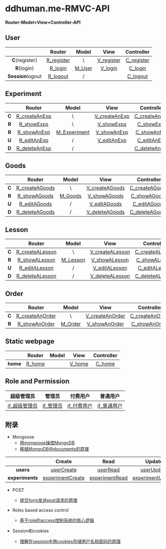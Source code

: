 # ddhuman.me-RMVC-API

**Router-Model+View+Controller-API**

## **User**

|                 |    Router    |  Model   |     View     |  Controller  |
| :-------------: | :----------: | :------: | :----------: | :----------: |
| **C**(register) | [R_register] |    \     | [V_register] | [C_register] |
| **R**(login)    |  [R_login]   | [M_User] |  [V_login]   |  [C_login]   |
|**Session**logout|  [R_logout]  |    /     |              |  [C_logout]  |

[R_register]: /chapters/user/register/R_register.md
[V_register]: /chapters/user/register/V_register.md
[C_register]: /chapters/user/register/C_register.md
[R_login]: /chapters/user/login/R_login.md
[V_login]: /chapters/user/login/V_login.md
[C_login]: /chapters/user/login/C_login.md
[R_logout]: /chapters/user/logout/R_logout.md
[C_logout]: /chapters/user/logout/C_logout.md
[M_User]: /chapters/user/M_User.md

## **Experiment**

|                 |     Router      |     Model      |      View       |   Controller    |
| :-------------: | :-------------: | :------------: | :-------------: | :-------------: |
| 	   **C**	  | [R_createAnExp] |      \         | [V_createAnExp] | [C_createAnExp] |
| 	   **R**	  |  [R_showExps]   |       \        |  [V_showExps]   |  [C_showExps]   |
| 	   **R**	  |  [R_showAnExp]  | [M_Experiment] |  [V_showAnExp]  |  [C_showAnExp]  |
| 	   **U**	  |  [R_editAnExp]  |       /        |  [V_editAnExp]  |  [C_editAnExp]  |
| 	   **D**	  |  [R_deleteAnExp]|      /         |                 |  [C_deleteAnExp]|

[R_createAnExp]: /chapters/experiment/showAnExp/R_createAnExp.md
[V_createAnExp]: /chapters/experiment/showAnExp/V_createAnExp.md
[C_createAnExp]: /chapters/experiment/showAnExp/C_createAnExp.md
[R_showExps]: /chapters/experiment/showExps/R_showExps.md
[V_showExps]: /chapters/experiment/showExps/V_showExps.md
[C_showExps]: /chapters/experiment/showExps/C_showExps.md
[R_showAnExp]: /chapters/experiment/showAnExp/R_showAnExp.md
[V_showAnExp]: /chapters/experiment/showAnExp/V_showAnExp.md
[C_showAnExp]: /chapters/experiment/showAnExp/C_showAnExp.md
[R_editAnExp]: /chapters/experiment/editAnExp/R_editAnExp.md
[V_editAnExp]: /chapters/experiment/editAnExp/V_editAnExp.md
[C_editAnExp]: /chapters/experiment/editAnExp/C_editAnExp.md
[R_deleteAnExp]: /chapters/experiment/deleteAnExp/R_deleteAnExp.md
[C_deleteAnExp]: /chapters/experiment/deleteAnExp/C_deleteAnExp.md
[M_Experiment]: /chapters/experiment/M_Experiment.md

## **Goods**

|                  |      Router      |       Model      |       View       |    Controller    |
| :--------------: | :--------------: | :--------------: | :--------------: | :--------------: |
| 	   **C**	   | [R_createAGoods] |         \        | [V_createAGoods] | [C_createAGoods] |
| 	   **R**	   | [R_showAGoods]   |    [M_Goods]     | [V_showAGoods]   | [C_showAGoods]   |
| 	   **U**	   | [R_editAGoods]   |        /         | [V_editAGoods]   | [C_editAGoods]   |
| 	   **D**	   | [R_deleteAGoods] |       /          | [V_deleteAGoods] | [C_deleteAGoods] |

[R_createAGoods]: /chapters/goods/createAGoods/R_createAGoods.md
[V_createAGoods]: /chapters/goods/createAGoods/V_createAGoods.md
[C_createAGoods]: /chapters/goods/createAGoods/C_createAGoods.md
[R_showAGoods]: /chapters/goods/showAGoods/R_showAGoods.md
[V_showAGoods]: /chapters/goods/showAGoods/V_showAGoods.md
[C_showAGoods]: /chapters/goods/showAGoods/C_showAGoods.md
[R_editAGoods]: /chapters/goods/editAGoods/R_editAGoods.md
[V_editAGoods]: /chapters/goods/editAGoods/V_editAGoods.md
[C_editAGoods]: /chapters/goods/editAGoods/C_editAGoods.md
[R_deleteAGoods]: /chapters/goods/deleteAGoods/R_deleteAGoods.md
[V_deleteAGoods]: /chapters/goods/deleteAGoods/V_deleteAGoods.md
[C_deleteAGoods]: /chapters/goods/deleteAGoods/C_deleteAGoods.md
[M_Goods]: /chapters/goods/M_Goods.md

## **Lesson**

|                  |      Router      |       Model      |       View       |    Controller    |
| :--------------: | :--------------: | :--------------: | :--------------: | :--------------: |
| 	   **C**	   | [R_createALesson]|         \        | [V_createALesson]| [C_createALesson]|
| 	   **R**	   | [R_showALesson]  |    [M_Lesson]    | [V_showALesson]  | [C_showALesson]  |
| 	   **U**	   | [R_editALesson]  |         /         | [V_editALesson]  | [C_editALesson]  |
| 	   **D**	   | [R_deleteALesson]|        /          | [V_deleteALesson]| [C_deleteALesson]|

[R_createALesson]: /chapters/lesson/createALesson/R_createALesson.md
[V_createALesson]: /chapters/lesson/createALesson/V_createALesson.md
[C_createALesson]: /chapters/lesson/createALesson/C_createALesson.md
[R_showALesson]: /chapters/lesson/showALesson/R_showALesson.md
[V_showALesson]: /chapters/lesson/showALesson/V_showALesson.md
[C_showALesson]: /chapters/lesson/showALesson/C_showALesson.md
[R_editALesson]: /chapters/lesson/editALesson/R_editALesson.md
[V_editALesson]: /chapters/lesson/editALesson/V_editALesson.md
[C_editALesson]: /chapters/lesson/editALesson/C_editALesson.md
[R_deleteALesson]: /chapters/lesson/deleteALesson/R_deleteALesson.md
[V_deleteALesson]: /chapters/lesson/deleteALesson/V_deleteALesson.md
[C_deleteALesson]: /chapters/lesson/deleteALesson/C_deleteALesson.md
[M_Lesson]: /chapters/lesson/M_Lesson.md

## **Order**

|                  |      Router      |       Model      |       View       |    Controller    |
| :--------------: | :--------------: | :--------------: | :--------------: | :--------------: |
| 	   **C**	   | [R_createAnOrder]|         \        | [V_createAnOrder]| [C_createAnOrder]|
| 	   **R**	   | [R_showAnOrder]  |     [M_Order]    | [V_showAnOrder]  | [C_showAnOrder]  |

[R_createAnOrder]: /chapters/order/createAnOrder/R_createAnOrder.md
[V_createAnOrder]: /chapters/order/createAnOrder/V_createAnOrder.md
[C_createAnOrder]: /chapters/order/createAnOrder/C_createAnOrder.md
[R_showAnOrder]: /chapters/order/showAnOrder/R_showAnOrder.md
[V_showAnOrder]: /chapters/order/showAnOrder/V_showAnOrder.md
[C_showAnOrder]: /chapters/order/showAnOrder/C_showAnOrder.md
[M_Order]: /chapters/order/M_Order.md

## **Static webpage**

|          |  Router  | Model |   View   | Controller |
| :------: | :------: | :---: | :------: | :--------: |
| **home** | [R_home] |       | [V_home] |  [C_home]  |

[R_home]: /chapters/static_webpage/home/R_home.md
[V_home]: /chapters/static_webpage/home/V_home.md
[C_home]: /chapters/static_webpage/home/C_home.md

## Role and Permission

|  超级管理员   |   管理员    |   付费用户    |   普通用户   |
| :---------:  | :-------:  | :-----------:| :---------: | 
|[if_超级管理员]| [if_管理员] | [if_付费用户] |[if_普通用户] | 

[if_超级管理员]: /chapters/role_and_permission/if_超级管理员.md
[if_管理员]: /chapters/role_and_permission/if_管理员.md
[if_付费用户]: /chapters/role_and_permission/if_付费用户.md
[if_普通用户]: /chapters/role_and_permission/if_普通用户.md

## 附录

- Mongoose
	- [用mongoose操控MongoDB](/chapters/附录/mongoose_CRUD_collections/用mongoose操控MongoDB.md)
	- [移植MongoDB中documents的原理](/chapters/附录//mongoose_CRUD_collections/移植MongoDB中documents的原理.md)

|                 |    Create    |    Read    |    Update    |    Delete    |
| :-------------: | :----------: | :--------: | :----------: | :----------: |
|    **users**    |[userCreate] | [userRead] | [userUpdate]|[userDelete] |
|**experiments**|[experimentCreate]|[experimentRead]|[experimentUpdate]|  [experimentDelete]|

[userCreate]: /chapters/附录/mongoose_CRUD_collections/userCreate.md
[userRead]: /chapters/附录/mongoose_CRUD_collections/userRead.md
[userUpdate]: /chapters/附录/mongoose_CRUD_collections/userUpdate.md
[userDelete]: /chapters/附录/mongoose_CRUD_collections/userDelete.md
[experimentCreate]: /chapters/附录/mongoose_CRUD_collections/experimentCreate.md
[experimentRead]: /chapters/附录/mongoose_CRUD_collections/experimentRead.md
[experimentUpdate]: /chapters/附录/mongoose_CRUD_collections/experimentUpdate.md
[experimentDelete]: /chapters/附录/mongoose_CRUD_collections/experimentDelete.md

- POST
    - [提交form发送post请求的原理](/chapters/附录/提交form发送post请求的原理.md)
  
- Roles based access control
    - [基于role的access控制系统的核心逻辑](/chapters/附录/基于role的access控制系统的核心逻辑.md)

- Session和cookies
  - [理解在session中用cookies存储用户名和密码的原理](/chapters/附录/理解在session中用cookies存储用户名和密码的原理.md)


